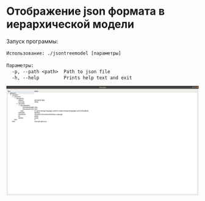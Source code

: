 # Отображение json формата в иерархической модели

Запуск программы:
```
Использование: ./jsontreemodel [параметры]

Параметры:
  -p, --path <path>  Path to json file
  -h, --help         Prints help text and exit
```

![](data/work-example.png)